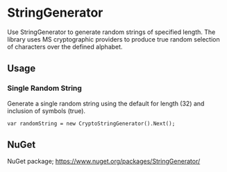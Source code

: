 # StringGenerator

Use StringGenerator to generate random strings of specified length. The library uses MS cryptographic providers to produce true random selection of characters over the defined alphabet.

## Usage

### Single Random String

Generate a single random string using the default for length (32) and inclusion of symbols (true).

```
var randomString = new CryptoStringGenerator().Next();
```

## NuGet

NuGet package; https://www.nuget.org/packages/StringGenerator/
